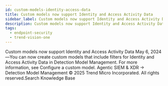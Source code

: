```yaml
---
id: custom-models-identity-access-data
title: Custom models now support Identity and Access Activity Data
sidebar_label: Custom models now support Identity and Access Activity Data
description: Custom models now support Identity and Access Activity Data
tags:
  - endpoint-security
  - trend-vision-one
---
```


 Custom models now support Identity and Access Activity Data May 6, 2024—You can now create custom models that include filters for Identity and Access Activity Data in Detection Model Management. For more information, see Configure a custom model. Agentic SIEM & XDR → Detection Model Management © 2025 Trend Micro Incorporated. All rights reserved.Search Knowledge Base
